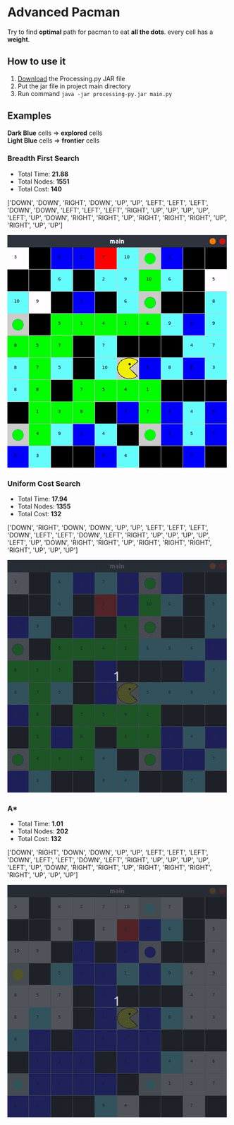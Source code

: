 # Advanced Pacman

Try to find **optimal** path for pacman to eat **all the dots**. every cell has a **weight**.

## How to use it

1. [Download](http://py.processing.org/processing.py-windows64.zip) the Processing.py JAR file
2. Put the jar file in project main directory
3. Run command `java -jar processing-py.jar main.py`

## Examples

**Dark Blue** cells => **explored** cells  
**Light Blue** cells => **frontier** cells

### Breadth First Search

- Total Time: **21.88**  
- Total Nodes: **1551**  
- Total Cost: **140**  

['DOWN', 'DOWN', 'RIGHT', 'DOWN', 'UP', 'UP', 'LEFT', 'LEFT', 'LEFT', 'DOWN', 'DOWN', 'LEFT', 'LEFT', 'LEFT', 'RIGHT', 'UP', 'UP', 'UP', 'UP', 'LEFT', 'UP', 'DOWN', 'RIGHT', 'RIGHT', 'UP', 'RIGHT', 'RIGHT', 'RIGHT', 'UP', 'RIGHT', 'UP', 'UP']


![bfs-example](example/breadth_fs.gif)

### Uniform Cost Search

- Total Time: **17.94**  
- Total Nodes: **1355**  
- Total Cost: **132**

['DOWN', 'RIGHT', 'DOWN', 'DOWN', 'UP', 'UP', 'LEFT', 'LEFT', 'LEFT', 'DOWN', 'LEFT', 'LEFT', 'DOWN', 'LEFT', 'RIGHT', 'UP', 'UP', 'UP', 'UP', 'LEFT', 'UP', 'DOWN', 'RIGHT', 'RIGHT', 'UP', 'RIGHT', 'RIGHT', 'RIGHT', 'RIGHT', 'UP', 'UP', 'UP']

![ucs-example](example/ucs.gif)

### A*

- Total Time: **1.01**  
- Total Nodes: **202**  
- Total Cost: **132**  

['DOWN', 'RIGHT', 'DOWN', 'DOWN', 'UP', 'UP', 'LEFT', 'LEFT', 'LEFT', 'DOWN', 'LEFT', 'LEFT', 'DOWN', 'LEFT', 'RIGHT', 'UP', 'UP', 'UP', 'UP', 'LEFT', 'UP', 'DOWN', 'RIGHT', 'RIGHT', 'UP', 'RIGHT', 'RIGHT', 'RIGHT', 'RIGHT', 'UP', 'UP', 'UP']


![astar-example](example/a-star.gif)
